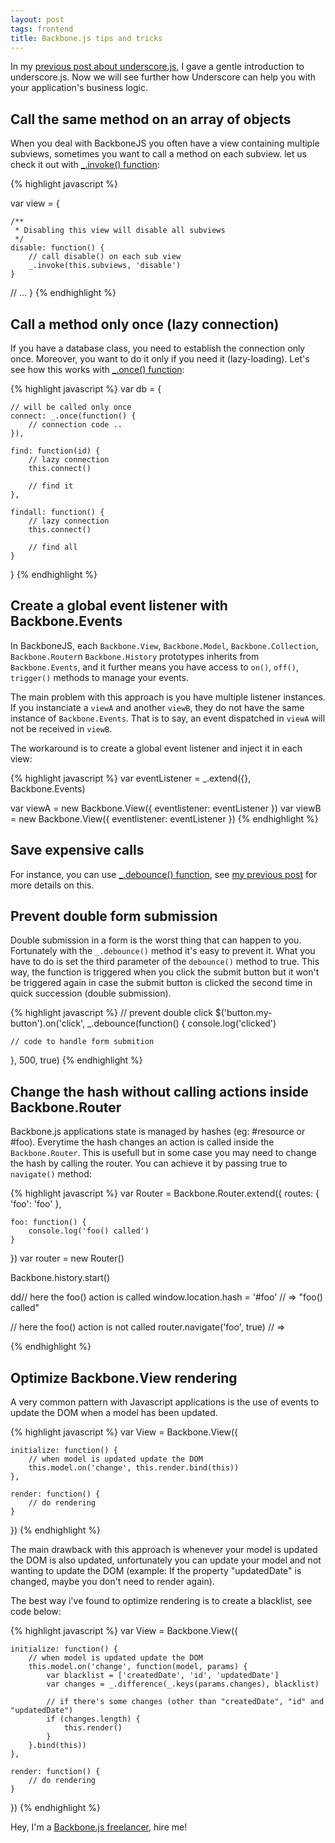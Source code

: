 ```yaml
---
layout: post
tags: frontend
title: Backbone.js tips and tricks
---
```


In my [previous post about underscore.js](/2012/underscorejs.html), I gave a gentle introduction 
to underscore.js. Now we will see further how Underscore can help you with your application's 
business logic.

## Call the same method on an array of objects

When you deal with BackboneJS you often have a view containing multiple 
subviews, sometimes you want to call a method on each subview. let us check 
it out with [_.invoke() function](http://underscorejs.org/#invoke):

{% highlight javascript %}

var view = {

    /**
     * Disabling this view will disable all subviews
     */
    disable: function() {
        // call disable() on each sub view
        _.invoke(this.subviews, 'disable')
    }

   // ... 
}
{% endhighlight %}


## Call a method only once (lazy connection)


If you have a database class, you need to establish the connection only 
once. Moreover, you want to do it only if you need it (lazy-loading). 
Let's see how this works with [_.once() function](http://underscorejs.org/#once):

{% highlight javascript %}
var db = {

    // will be called only once
    connect: _.once(function() {
        // connection code ..
    }),

    find: function(id) {
        // lazy connection
        this.connect()

        // find it
    },

    findall: function() {
        // lazy connection
        this.connect()

        // find all
    }
}
{% endhighlight %}

## Create a global event listener with Backbone.Events

In BackboneJS, each `Backbone.View`, `Backbone.Model`, `Backbone.Collection`, 
`Backbone.Router`n `Backbone.History` prototypes inherits from `Backbone.Events`, 
and it further means you have access to `on()`, `off()`, `trigger()` methods to manage your events.

The main problem with this approach is you have multiple listener instances. If you 
instanciate a `viewA` and another `viewB`, they do not have the same instance of 
`Backbone.Events`. That is to say, an event dispatched in `viewA` will not be received in `viewB`.

The workaround is to create a global event listener and inject it in each view:

{% highlight javascript %}
var eventListener = _.extend({}, Backbone.Events)

var viewA = new Backbone.View({ eventlistener: eventListener })
var viewB = new Backbone.View({ eventlistener: eventListener })
{% endhighlight %}


## Save expensive calls

For instance, you can use [_.debounce() function](http://underscorejs.org/#debounce), 
see [my previous post](/2012/backbonejs-debounce.html) for more details on this. 


## Prevent double form submission

Double submission in a form is the worst thing that can happen to you. Fortunately with
the `_.debounce()` method it's easy to prevent it. What you have to do is set the third parameter
of the `debounce()` method to true. This way, the function is triggered when you click the submit 
button but it won't be triggered again in case the submit button is clicked the second time in quick 
succession (double submission).

{% highlight javascript %}
// prevent double click
$('button.my-button').on('click', _.debounce(function() {
    console.log('clicked')

    // code to handle form submition

}, 500, true)
{% endhighlight %}


## Change the hash without calling actions inside Backbone.Router

Backbone.js applications state is managed by hashes (eg: #resource or #foo). Everytime the hash 
changes an action is called inside the `Backbone.Router`. This is usefull but in some case you may 
need to change the hash by calling the router. You can achieve it by passing true to `navigate()` 
method:

{% highlight javascript %}
var Router = Backbone.Router.extend({
    routes: {
        'foo': 'foo'
    },

    foo: function() {
        console.log('foo() called')
    }
})
var router = new Router()

Backbone.history.start()

dd// here the foo() action is called
window.location.hash = '#foo'
// => "foo() called"

// here the foo() action is not called
router.navigate('foo', true)
// => 

{% endhighlight %}


## Optimize Backbone.View rendering


A very common pattern with Javascript applications is the use of events to update the DOM
when a model has been updated.

{% highlight javascript %}
var View = Backbone.View({

    initialize: function() {
        // when model is updated update the DOM
        this.model.on('change', this.render.bind(this))
    },

    render: function() {
        // do rendering
    }
})
{% endhighlight %}

The main drawback with this approach is whenever your model is updated the DOM is also updated, 
unfortunately you can update your model and not wanting to update the DOM (example: If the property 
"updatedDate" is changed, maybe you don't need to render again).

The best way i've found to optimize rendering is to create a blacklist, see code below:


{% highlight javascript %}
var View = Backbone.View({

    initialize: function() {
        // when model is updated update the DOM
        this.model.on('change', function(model, params) {
            var blacklist = ['createdDate', 'id', 'updatedDate']
            var changes = _.difference(_.keys(params.changes), blacklist)

            // if there's some changes (other than "createdDate", "id" and "updatedDate")
            if (changes.length) {
                this.render()
            }
        }.bind(this))
    },

    render: function() {
        // do rendering
    }
})
{% endhighlight %}



<div class="alert warning">
    Hey, I'm a <a href="/hire.html">Backbone.js freelancer</a>, hire me!
</div>
